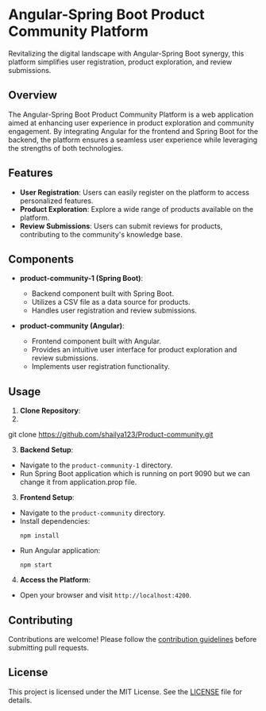 # Angular-Spring Boot Product Community Platform

Revitalizing the digital landscape with Angular-Spring Boot synergy, this platform simplifies user registration, product exploration, and review submissions.

## Overview

The Angular-Spring Boot  Product Community Platform is a web application aimed at enhancing user experience in product exploration and community engagement. By integrating Angular for the frontend and Spring Boot for the backend, the platform ensures a seamless user experience while leveraging the strengths of both technologies.

## Features

- **User Registration**: Users can easily register on the platform to access personalized features.
- **Product Exploration**: Explore a wide range of products available on the platform.
- **Review Submissions**: Users can submit reviews for products, contributing to the community's knowledge base.

## Components

- **product-community-1 (Spring Boot)**:
  - Backend component built with Spring Boot.
  - Utilizes a CSV file as a data source for products.
  - Handles user registration and review submissions.

- **product-community (Angular)**:
  - Frontend component built with Angular.
  - Provides an intuitive user interface for product exploration and review submissions.
  - Implements user registration functionality.

## Usage

1. **Clone Repository**:
2. 
git clone https://github.com/shailya123/Product-community.git


3. **Backend Setup**:
- Navigate to the `product-community-1` directory.
- Run Spring Boot application which is running on port 9090 but we can change it from application.prop file.

3. **Frontend Setup**:
- Navigate to the `product-community` directory.
- Install dependencies:
  ```
  npm install
  ```
- Run Angular application:
  ```
  npm start
  ```

4. **Access the Platform**:
- Open your browser and visit `http://localhost:4200`.

## Contributing

Contributions are welcome! Please follow the [contribution guidelines](CONTRIBUTING.md) before submitting pull requests.

## License

This project is licensed under the MIT License. See the [LICENSE](LICENSE) file for details.
